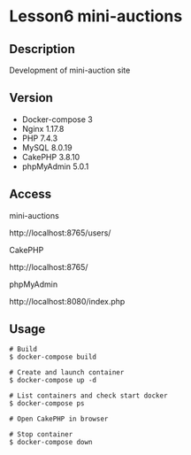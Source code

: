 # Lesson6 mini-auctions

## Description
Development of mini-auction site

## Version
- Docker-compose 3
- Nginx 1.17.8
- PHP 7.4.3
- MySQL 8.0.19
- CakePHP 3.8.10
- phpMyAdmin 5.0.1

## Access
mini-auctions

http://localhost:8765/users/

CakePHP

http://localhost:8765/

phpMyAdmin

http://localhost:8080/index.php

## Usage
```
# Build
$ docker-compose build

# Create and launch container
$ docker-compose up -d

# List containers and check start docker
$ docker-compose ps

# Open CakePHP in browser

# Stop container
$ docker-compose down
```
